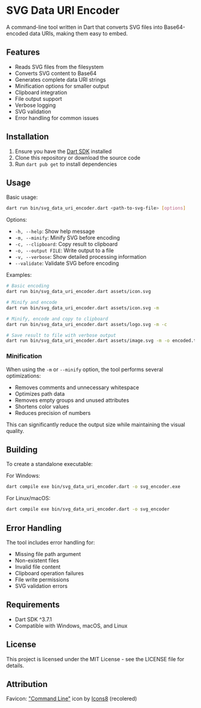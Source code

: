 # SVG Data URI Encoder

A command-line tool written in Dart that converts SVG files into Base64-encoded data URIs, making them easy to embed.

## Features

- Reads SVG files from the filesystem
- Converts SVG content to Base64
- Generates complete data URI strings
- Minification options for smaller output
- Clipboard integration
- File output support
- Verbose logging
- SVG validation
- Error handling for common issues

## Installation

1. Ensure you have the [Dart SDK](https://dart.dev/get-dart) installed
2. Clone this repository or download the source code
3. Run `dart pub get` to install dependencies

## Usage

Basic usage:

```bash
dart run bin/svg_data_uri_encoder.dart <path-to-svg-file> [options]
```

Options:

- `-h, --help`: Show help message
- `-m, --minify`: Minify SVG before encoding
- `-c, --clipboard`: Copy result to clipboard
- `-o, --output FILE`: Write output to a file
- `-v, --verbose`: Show detailed processing information
- `--validate`: Validate SVG before encoding

Examples:

```bash
# Basic encoding
dart run bin/svg_data_uri_encoder.dart assets/icon.svg

# Minify and encode
dart run bin/svg_data_uri_encoder.dart assets/icon.svg -m

# Minify, encode and copy to clipboard
dart run bin/svg_data_uri_encoder.dart assets/logo.svg -m -c

# Save result to file with verbose output
dart run bin/svg_data_uri_encoder.dart assets/image.svg -m -o encoded.txt -v
```

### Minification

When using the `-m` or `--minify` option, the tool performs several optimizations:

- Removes comments and unnecessary whitespace
- Optimizes path data
- Removes empty groups and unused attributes
- Shortens color values
- Reduces precision of numbers

This can significantly reduce the output size while maintaining the visual quality.

## Building

To create a standalone executable:

For Windows:

```bash
dart compile exe bin/svg_data_uri_encoder.dart -o svg_encoder.exe
```

For Linux/macOS:

```bash
dart compile exe bin/svg_data_uri_encoder.dart -o svg_encoder
```

## Error Handling

The tool includes error handling for:

- Missing file path argument
- Non-existent files
- Invalid file content
- Clipboard operation failures
- File write permissions
- SVG validation errors

## Requirements

- Dart SDK ^3.7.1
- Compatible with Windows, macOS, and Linux

## License

This project is licensed under the MIT License - see the LICENSE file for details.

## Attribution

Favicon: ["Command Line"](https://icons8.com/icon/Q1AFc3pgrJGm/command-line) icon by [Icons8](https://icons8.com) (recolered)
